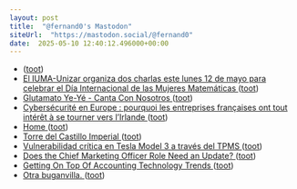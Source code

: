 ```yaml
---
layout: post
title:  "@fernand0's Mastodon"
siteUrl:  "https://mastodon.social/@fernand0"
date:  2025-05-10 12:40:12.496000+00:00
---
```

*  [ ](https://mastodon.eus/@luistxo) ([toot](https://mastodon.social/@fernand0/114483580927637153))
*  [El IUMA-Unizar organiza dos charlas este lunes 12 de mayo para celebrar el Día Internacional de las Mujeres Matemáticas ](https://www.unizar.es/actualidad/vernoticia_ng.php?id=8997) ([toot](https://mastodon.social/@fernand0/114483509059438477))
*  [Glutamato Ye-Yé - Canta Con Nosotros ](https://youtu.be/7VPlnkAHINM?si=d9UAdaridJJoOju) ([toot](https://mastodon.social/@fernand0/114483309640956467))
*  [Cybersécurité en Europe : pourquoi les entreprises françaises ont tout intérêt à se tourner vers l’Irlande ](https://siecledigital.fr/2025/05/07/cybersecurite-en-europe-pourquoi-les-entreprises-francaises-ont-tout-interet-a-se-tourner-vers-lirlande) ([toot](https://mastodon.social/@fernand0/114483251521385789))
*  [Home ](https://github.com/Z3Prover/z3/wik) ([toot](https://mastodon.social/@fernand0/114482996429251897))
*  [Torre del Castillo Imperial ](https://www.flickr.com/photos/fernand0/54479645795) ([toot](https://mastodon.social/@fernand0/114482919892048775))
*  [Vulnerabilidad crítica en Tesla Model 3 a través del TPMS ](https://unaaldia.hispasec.com/2025/05/vulnerabilidad-critica-en-tesla-model-3-a-traves-del-tpms.htm) ([toot](https://mastodon.social/@fernand0/114482775656825353))
*  [Does the Chief Marketing Officer Role Need an Update? ](https://hbr.org/2025/05/does-the-chief-marketing-officer-role-need-an-updat) ([toot](https://mastodon.social/@fernand0/114482519113250193))
*  [Getting On Top Of Accounting Technology Trends ](https://thedatascientist.com/getting-on-top-of-accounting-technology-trends) ([toot](https://mastodon.social/@fernand0/114480858720175363))
*  [Otra buganvilla. ](https://avecesunafoto.wordpress.com/2025/05/08/otra-buganvilla) ([toot](https://mastodon.social/@fernand0/114479021049400206))
